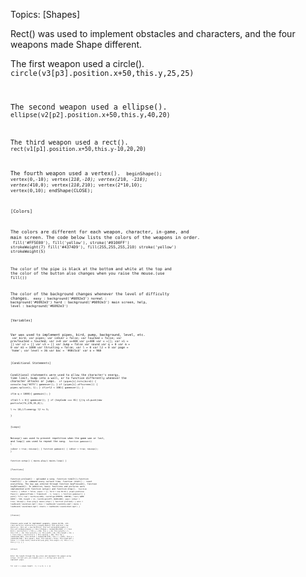 Topics:
[Shapes]

Rect() was used to implement obstacles and characters, and the four weapons made Shape different.

The first weapon used a circle().
<code> 
    circle(v3[p3].position.x+50,this.y,25,25)
    
The second weapon used a ellipse().
<code>
    ellipse(v2[p2].position.x+50,this.y,40,20)
     
The third weapon used a rect().
<code>
    rect(v1[p1].position.x+50,this.y-10,20,20)
    
The fourth weapon used a vertex().
<code>
    beginShape();
    vertex(0,-10);
    vertex(2*10,-10);
    vertex(2*10, -2*10);
    vertex(4*10,0);
    vertex(2*10,2*10);
    vertex(2*10,10);
    vertex(0,10);
    endShape(CLOSE); 
    
  
[Colors]

The colors are different for each weapon, character, in-game, and main screen.
The code below lists the colors of the weapons in order.
<code>
    fill('#FF5E00'), 
    fill('yellow'), 
    stroke('#0100FF')
    strokeWeight(7)
    fill('#4374D9'),
    fill(255,255,255,210)
    stroke('yellow')
    strokeWeight(5)
  
The color of the pipe is black at the bottom and white at the top and the color of the button also changes when you raise the mouse.(use fill())
  
The color of the background changes whenever the level of difficulty changes. 
<code>
  easy : background('#6092e3')
  normal : background('#6092e3')
  hard : background('#6092e3')
  main screen, help, level : background('#6092e3')

[Variables]

Var was used to implement pipes, bird, pump, background, level, etc.
<code>
  var bird;
  var pipes;
  var isOver = false;
  var touched = false;
  var prevTouched = touched;
  var z=0
  var x=400
  var y=400
  var v =[];
  var v1 = []
  var v2 = []
  var v3 = []
  var Jump = false 
  var sound
  var q = 0
  var m = 0
  var m1 = 1000
  var thrusting = false;
  var l = 0
  var l2 = 0
  var page = 'home';
  var level = 36
  var bac = '#00c5cd'
  var o = 960

[Conditional Statements]

Conditional statements were used to allow the character's energy, time limit, bump into a wall, or to function differently whenever the character attacks or jumps.
<code>
  if (pipes[i].hits(bird)) 
    {
      console.log("HITS")
      gameover();
    }
    if (pipes[i].offscreen()) {
      pipes.splice(i, 1);
    }
  if(o+l2 < 100){
    gameover(); 
   }     
   if(m-q > 1000){
    gamewin(); 
   }  
   if(m1-l < 0){
    gameover(); 
   }
   if (keyCode === 81) {//q
    v3.push(new particle(74,170,35,0));    
    l += 10;//l=energy
    l2 += 5;  
  } 

[Loops]

NoLoop() was used to prevent repetition when the game won or lost, and loop() was used to repeat the song.
<code>
  function gameover() {  
  isOver = true;
  noLoop();
}
  function gamewin() {
  isOver = true;
  noLoop();
}
  
function setup() {
  mains.play()
  mains.loop()
 }

[Functions]

function preload() :  uploaded a song.
function timeIt(),function timeIt2() : to command every certain time.
function reset() : reset everything.
The key was entered through function keyPressed(), function keyReleased().
In addition, basic functions and pictures were implemented with function setup() and function draw().
<code>
  function reset() {
  isOver = false;
  pipes = [];
  bird = new Bird();
  pipes.push(new Pipe());
  gameoverFrame = frameCount - 1;
  loop();
  }
  function gameover() {
  push()
  fill('red')
  textSize(100);
  textAlign(CENTER, CENTER);
  text('GAME OVER!', 530, height / 2);
  textAlign(LEFT, BASELINE);
  pop()
  isOver = true;
  noLoop();
  dies.play()
  mains.stop()
  }
  function preload() {
  wins = loadSound('sound/win.mp3')
  dies = loadSound('sound/die.mp3')
  mains = loadSound('sound/main.mp3')
  shoots = loadSound('sound/shoot.mp3')
  }

[Classes]

Classes were used to implement weapons, pipes,birds, etc.
<code>
  class particle{
  constructor(x,y,Length,Angle){
    this.position = new Vec2(x,y);
    this.vel = new Vec2(0,0);
    this.vel.setLength(Length);//
    this.vel.setAngle(Angle);//
    this.lifeSpan = random(500,2000)
  }
  }
  class Bird {
  constructor() {
    this.y = 450;
    this.x = 64;
    this.gravity = 1;
    this.lift = -18;
    this.velocity = 0;
    this.width = 64;
    this.height = 64;
  }
  }
  class Pipe {
  constructor() {
    this.spacing = 100;
    this.top = random(220,340);
    this.bottom = random(200,320);
    this.x = width;
    this.w = random(40,100);
    this.speed = 10+a;
    this.passed = false;
    this.highlight = false;
  }
  }
  class Vec2{
  constructor(x=0,y=0){
    this.angle = 0;
    this.x = x;
    this.y = y;
  }
}

[Arrays]

Enter the length through the key press and implement the weapon using arrays.
for(var p=1; p<v.length; p++)
    {
    }
Arrays were used to implement pipes.

for (var i = pipes.length - 1; i >= 0; i--) {}
